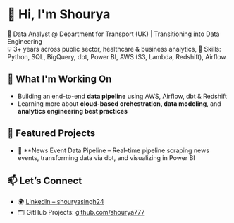 # 👋 Hi, I'm Shourya

🎯 Data Analyst @ Department for Transport (UK) | Transitioning into Data Engineering  
💡 3+ years across public sector, healthcare & business analytics,
🧰 Skills: Python, SQL, BigQuery, dbt, Power BI, AWS (S3, Lambda, Redshift), Airflow

## 🚀 What I'm Working On
- Building an end-to-end **data pipeline** using AWS, Airflow, dbt & Redshift
- Learning more about **cloud-based orchestration, data modeling**, and **analytics engineering best practices**

## 📌 Featured Projects
- 🔄 **News Event Data Pipeline – Real-time pipeline scraping news events, transforming data via dbt, and visualizing in Power BI  

## 📫 Let’s Connect
- 🌍 [LinkedIn – shouryasingh24](https://www.linkedin.com/in/shouryasingh24/)
- 🗂 GitHub Projects: [github.com/shourya777](https://github.com/shourya777)
